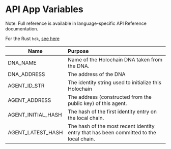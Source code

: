 # API App Variables

Note: Full reference is available in language-specific API Reference documentation.

For the Rust `hdk`, [see here](https://holochain.github.io/rust-api/0.0.1/hdk/#structs)

| Name        | Purpose           |
| ------------- |:-------------|
| DNA_NAME | Name of the Holochain DNA taken from the DNA. |
| DNA_ADDRESS | The address of the DNA |
| AGENT_ID_STR | The identity string used to initialize this Holochain |
| AGENT_ADDRESS | The address (constructed from the public key) of this agent. |
| AGENT_INITIAL_HASH | The hash of the first identity entry on the local chain. |
| AGENT_LATEST_HASH | The hash of the most recent identity entry that has been committed to the local chain. |
